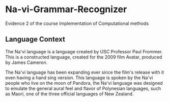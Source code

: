# Na-vi-Grammar-Recognizer
Evidence 2 of the course Implementation of Computational methods

## Language Context
The Na'vi language is a language created by USC Professor Paul Frommer. This is a constructed language, created for the 2009 film Avatar, produced by James Cameron.

The Na'vi language has been expanding ever since the film's release with it even having a hand sing version. This language is spoken by the Na'vi people who live on the moon of Pandora, the Na'vi language was designed to emulate the general aural feel and flavor of Polynesian languages, such as Maori, one of the three official languages of New Zealand.


